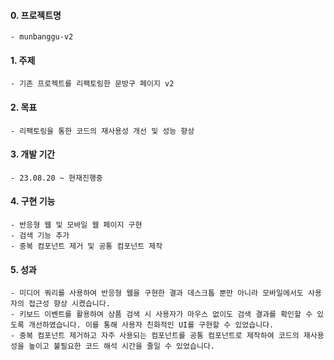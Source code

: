 #### 0. 프로젝트명
```
- munbanggu-v2
```

#### 1. 주제
```
- 기존 프로젝트를 리팩토링한 문방구 페이지 v2
```

#### 2. 목표
```
- 리팩토링을 통한 코드의 재사용성 개선 및 성능 향상
```

#### 3. 개발 기간

```
- 23.08.20 ~ 현재진행중
```

#### 4. 구현 기능

```
- 반응형 웹 및 모바일 웹 페이지 구현
- 검색 기능 추가
- 중복 컴포넌트 제거 및 공통 컴포넌트 제작
```

#### 5. 성과

```
- 미디어 쿼리를 사용하여 반응형 웹을 구현한 결과 데스크톱 뿐만 아니라 모바일에서도 사용자의 접근성 향상 시켰습니다.
- 키보드 이벤트를 활용하여 상품 검색 시 사용자가 마우스 없이도 검색 결과를 확인할 수 있도록 개선하였습니다. 이를 통해 사용자 친화적인 UI를 구현할 수 있었습니다.
- 중복 컴포넌트 제거하고 자주 사용되는 컴포넌트를 공통 컴포넌트로 제작하여 코드의 재사용성을 높이고 불필요한 코드 해석 시간을 줄일 수 있었습니다.
```
